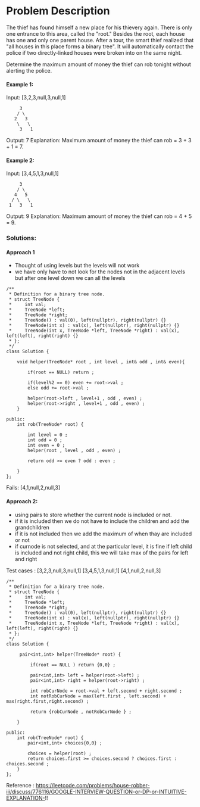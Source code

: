 # Problem Description
The thief has found himself a new place for his thievery again. There is only one entrance to this area, called the "root." Besides the root, each house has one and only one parent house. After a tour, the smart thief realized that "all houses in this place forms a binary tree". It will automatically contact the police if two directly-linked houses were broken into on the same night.

Determine the maximum amount of money the thief can rob tonight without alerting the police.

#### Example 1:

Input: [3,2,3,null,3,null,1]

```
     3
    / \
   2   3
    \   \ 
     3   1
```

Output: 7 
Explanation: Maximum amount of money the thief can rob = 3 + 3 + 1 = 7.

#### Example 2:

Input: [3,4,5,1,3,null,1]

```
     3
    / \
   4   5
  / \   \ 
 1   3   1
```

Output: 9
Explanation: Maximum amount of money the thief can rob = 4 + 5 = 9.

### Solutions:

#### Approach 1
- Thought of using levels but the levels will not work
- we have only have to not look for the nodes not in the adjacent levels but after one level down we can all the levels

```
/**
 * Definition for a binary tree node.
 * struct TreeNode {
 *     int val;
 *     TreeNode *left;
 *     TreeNode *right;
 *     TreeNode() : val(0), left(nullptr), right(nullptr) {}
 *     TreeNode(int x) : val(x), left(nullptr), right(nullptr) {}
 *     TreeNode(int x, TreeNode *left, TreeNode *right) : val(x), left(left), right(right) {}
 * };
 */
class Solution {
    
    void helper(TreeNode* root , int level , int& odd , int& even){
        
        if(root == NULL) return ;
        
        if(level%2 == 0) even += root->val ;
        else odd += root->val ;
        
        helper(root->left , level+1 , odd , even) ;
        helper(root->right , level+1 , odd , even) ;
    }
    
public:
    int rob(TreeNode* root) {
        
        int level = 0 ;
        int odd = 0 ; 
        int even = 0 ; 
        helper(root , level , odd , even) ;
        
        return odd >= even ? odd : even ;
        
    }
};
```
Fails: [4,1,null,2,null,3]

#### Approach 2:
- using pairs to store whether the current node is included or not. 
- if it is included then we do not have to include the children and add the grandchildren
- if it is not included then we add the maximum of when thay are included or not
- if curnode is not selected, and at the particular level, it is fine if left child is included and not right child, this we will take max of the pairs for left and right

Test cases  :
[3,2,3,null,3,null,1]
[3,4,5,1,3,null,1]
[4,1,null,2,null,3]

```
/**
 * Definition for a binary tree node.
 * struct TreeNode {
 *     int val;
 *     TreeNode *left;
 *     TreeNode *right;
 *     TreeNode() : val(0), left(nullptr), right(nullptr) {}
 *     TreeNode(int x) : val(x), left(nullptr), right(nullptr) {}
 *     TreeNode(int x, TreeNode *left, TreeNode *right) : val(x), left(left), right(right) {}
 * };
 */
class Solution {
    
     pair<int,int> helper(TreeNode* root) {
         
         if(root == NULL ) return {0,0} ;
         
         pair<int,int> left = helper(root->left) ;
         pair<int,int> right = helper(root->right) ;
         
         int robCurNode = root->val + left.second + right.second ;
         int notRobCurNode = max(left.first , left.second) + max(right.first,right.second) ;
         
         return {robCurNode , notRobCurNode } ;
         
    }
    
public:
    int rob(TreeNode* root) {
        pair<int,int> choices{0,0} ;
        
        choices = helper(root) ;
        return choices.first >= choices.second ? choices.first : choices.second ;
    }
};
```
Reference : https://leetcode.com/problems/house-robber-iii/discuss/776116/GOOGLE-INTERVIEW-QUESTION-or-DP-or-INTUITIVE-EXPLANATION-!!
